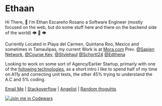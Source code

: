 # Ethaan

Hi There, 🖖 I'm Ethan Escareño Rosano a Software Engineer (mostly focused on the web, but do some stuff here and there on the backend side of the world) 👁️ 👅 👁️


Currently Located in Playa del Carmen, Quintana Roo, Mexico and sometimes in Tamaulipas, my current Work is at [Mora.com](https://assessments.mora.com/) Prev. [@Sapien Network](https://www.sapien.network/), [@Course Key](https://coursekey.com/), [@Stylehaul](https://angel.co/company/stylehaul) [@Schortt24](https://www.schrott24.de/) [@Edthena](https://www.edthena.com/)


Looking to work on some sort of Agency/Earlier Startup, primarly with one of the [following technologies](https://github.com/Ethaan?tab=stars), as a short intro I like to spend half of my time on A11y and correcting unit tests, the other 45% trying to understand the A.C and 5% coding.


[Email Me](mailto:ethan.rosanoo@gmail.com) | [Stackoverflow](https://stackoverflow.com/users/3961546/ethaan) | [Angelist](https://angel.co/u/ethaan) | [Random thoguhts](https://ethaan.js.org/)

[![Join me in Codewars](https://www.codewars.com/users/Ethaan/badges/large)](https://www.codewars.com/users/Ethaan)

